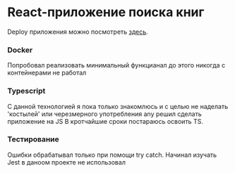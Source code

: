 # React-приложение поиска книг

Deploy приложения можно посмотреть  [здесь](https://evgeniilapotko.github.io/googleBooks/).

### Docker
Попробовал реализовать минимальный функцианал до этого никогда с контейнерами не работал


### Typescript

С данной технологией я пока только знакомлюсь и с целью не наделать 'костылей' или черезмерного употребления any решил сделать приложение на JS
В кротчайшие сроки постараюсь освоить TS.

### Тестирование

Ошибки обрабатывал только при помощи try catch. Начинал изучать Jest в даноом проекте не использовал


